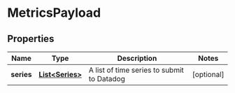 

# MetricsPayload

## Properties

Name | Type | Description | Notes
------------ | ------------- | ------------- | -------------
**series** | [**List&lt;Series&gt;**](Series.md) | A list of time series to submit to Datadog |  [optional]



